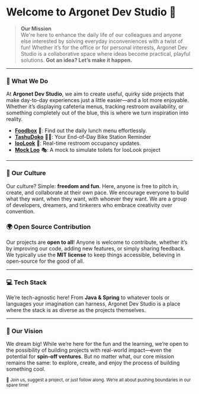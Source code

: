# Welcome to **Argonet Dev Studio** 👋

> **Our Mission**  
> We're here to enhance the daily life of our colleagues and anyone else interested by solving everyday inconveniences with a twist of fun! Whether it’s for the office or for personal interests, Argonet Dev Studio is a collaborative space where ideas become practical, playful solutions. **Got an idea? Let’s make it happen.**

---

### 🎉 What We Do

At **Argonet Dev Studio**, we aim to create useful, quirky side projects that make day-to-day experiences just a little easier—and a lot more enjoyable. Whether it’s displaying cafeteria menus, tracking restroom availability, or something completely out of the blue, this is where we turn inspiration into reality.

- **[Foodbox](https://github.com/ArgonetDevStudio/foodbox)** 🍱: Find out the daily lunch menu effortlessly.
- **[TashuDoko](https://github.com/ArgonetDevStudio/tashudoko)** 🚴‍♂️: Your End-of-Day Bike Station Reminder
- **[looLook](https://github.com/ArgonetDevStudio/looLookProject)** 🚽: Real-time restroom occupancy updates.
- **[Mock Loo](https://github.com/ArgonetDevStudio/mock-loo)** 🎭: A mock to simulate toilets for looLook project

---

### 🚀 Our Culture

Our culture? Simple: **freedom and fun**. Here, anyone is free to pitch in, create, and collaborate at their own pace. We encourage everyone to build what they want, when they want, with whoever they want. We are a group of developers, dreamers, and tinkerers who embrace creativity over convention.

### 🌍 Open Source Contribution

Our projects are **open to all**! Anyone is welcome to contribute, whether it’s by improving our code, adding new features, or simply sharing feedback. We typically use the **MIT license** to keep things accessible, believing in open-source for the good of all.

---

### 💻 Tech Stack

We’re tech-agnostic here! From **Java & Spring** to whatever tools or languages your imagination can harness, Argonet Dev Studio is a place where the stack is as diverse as the projects themselves.

---

### 🔮 Our Vision

We dream big! While we’re here for the fun and the learning, we’re open to the possibility of building projects with real-world impact—even the potential for **spin-off ventures**. But no matter what, our core mission remains the same: to explore, create, and enjoy the process of building something cool.

<sub>🤫 Join us, suggest a project, or just follow along. We’re all about pushing boundaries in our spare time!</sub>
